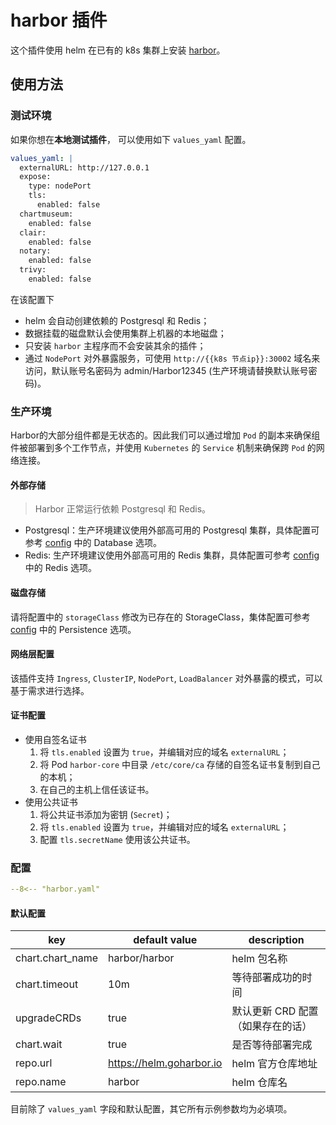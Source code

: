 # harbor 插件

这个插件使用 helm 在已有的 k8s 集群上安装 [harbor](https://goharbor.io/)。

## 使用方法

### 测试环境

如果你想在**本地测试插件**， 可以使用如下 `values_yaml` 配置。

```yaml
values_yaml: |
  externalURL: http://127.0.0.1
  expose:
    type: nodePort
    tls:
      enabled: false
  chartmuseum:
    enabled: false
  clair:
    enabled: false
  notary:
    enabled: false
  trivy:
    enabled: false
```

在该配置下

- helm 会自动创建依赖的 Postgresql 和 Redis；
- 数据挂载的磁盘默认会使用集群上机器的本地磁盘；
- 只安装 `harbor` 主程序而不会安装其余的插件；
- 通过 `NodePort` 对外暴露服务，可使用 `http://{{k8s 节点ip}}:30002` 域名来访问，默认账号名密码为 admin/Harbor12345 (生产环境请替换默认账号密码)。

### 生产环境

Harbor的大部分组件都是无状态的。因此我们可以通过增加 `Pod` 的副本来确保组件被部署到多个工作节点，并使用 `Kubernetes` 的 `Service` 机制来确保跨 `Pod` 的网络连接。

#### 外部存储

> Harbor 正常运行依赖 Postgresql 和 Redis。

- Postgresql：生产环境建议使用外部高可用的 Postgresql 集群，具体配置可参考 [config](https://github.com/goharbor/harbor-helm#configuration) 中的 Database 选项。
- Redis: 生产环境建议使用外部高可用的 Redis 集群，具体配置可参考 [config](https://github.com/goharbor/harbor-helm#configuration) 中的 Redis 选项。

#### 磁盘存储
请将配置中的 `storageClass` 修改为已存在的 StorageClass，集体配置可参考  [config](https://github.com/goharbor/harbor-helm#configuration) 中的 Persistence 选项。

#### 网络层配置
该插件支持 `Ingress`, `ClusterIP`, `NodePort`, `LoadBalancer` 对外暴露的模式，可以基于需求进行选择。

#### 证书配置

- 使用自签名证书
  1. 将 `tls.enabled` 设置为 `true`，并编辑对应的域名 `externalURL`；
  2. 将 Pod `harbor-core` 中目录 `/etc/core/ca` 存储的自签名证书复制到自己的本机；
  3. 在自己的主机上信任该证书。
- 使用公共证书
  1. 将公共证书添加为密钥 (`Secret`)；
  2. 将 `tls.enabled` 设置为 `true`，并编辑对应的域名 `externalURL`；
  3. 配置 `tls.secretName` 使用该公共证书。

### 配置

```yaml
--8<-- "harbor.yaml"
```

#### 默认配置

| key              | default value            | description                       |
| ----             | ----                     | ----                              |
| chart.chart_name | harbor/harbor            | helm 包名称                       |
| chart.timeout    | 10m                      | 等待部署成功的时间                |
| upgradeCRDs      | true                     | 默认更新 CRD 配置（如果存在的话） |
| chart.wait       | true                     | 是否等待部署完成                  |
| repo.url         | https://helm.goharbor.io | helm 官方仓库地址                 |
| repo.name        | harbor                   | helm 仓库名                       |

目前除了 `values_yaml` 字段和默认配置，其它所有示例参数均为必填项。
